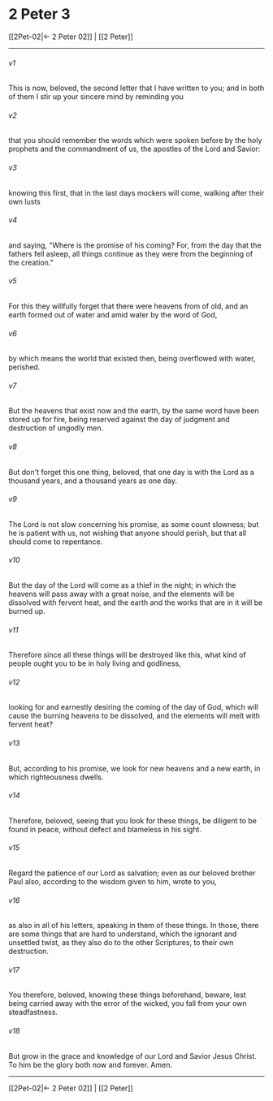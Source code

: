 # 2 Peter 3

[[2Pet-02|← 2 Peter 02]] | [[2 Peter]]
***



###### v1 
This is now, beloved, the second letter that I have written to you; and in both of them I stir up your sincere mind by reminding you 

###### v2 
that you should remember the words which were spoken before by the holy prophets and the commandment of us, the apostles of the Lord and Savior: 

###### v3 
knowing this first, that in the last days mockers will come, walking after their own lusts 

###### v4 
and saying, "Where is the promise of his coming? For, from the day that the fathers fell asleep, all things continue as they were from the beginning of the creation." 

###### v5 
For this they willfully forget that there were heavens from of old, and an earth formed out of water and amid water by the word of God, 

###### v6 
by which means the world that existed then, being overflowed with water, perished. 

###### v7 
But the heavens that exist now and the earth, by the same word have been stored up for fire, being reserved against the day of judgment and destruction of ungodly men. 

###### v8 
But don't forget this one thing, beloved, that one day is with the Lord as a thousand years, and a thousand years as one day. 

###### v9 
The Lord is not slow concerning his promise, as some count slowness; but he is patient with us, not wishing that anyone should perish, but that all should come to repentance. 

###### v10 
But the day of the Lord will come as a thief in the night; in which the heavens will pass away with a great noise, and the elements will be dissolved with fervent heat, and the earth and the works that are in it will be burned up. 

###### v11 
Therefore since all these things will be destroyed like this, what kind of people ought you to be in holy living and godliness, 

###### v12 
looking for and earnestly desiring the coming of the day of God, which will cause the burning heavens to be dissolved, and the elements will melt with fervent heat? 

###### v13 
But, according to his promise, we look for new heavens and a new earth, in which righteousness dwells. 

###### v14 
Therefore, beloved, seeing that you look for these things, be diligent to be found in peace, without defect and blameless in his sight. 

###### v15 
Regard the patience of our Lord as salvation; even as our beloved brother Paul also, according to the wisdom given to him, wrote to you, 

###### v16 
as also in all of his letters, speaking in them of these things. In those, there are some things that are hard to understand, which the ignorant and unsettled twist, as they also do to the other Scriptures, to their own destruction. 

###### v17 
You therefore, beloved, knowing these things beforehand, beware, lest being carried away with the error of the wicked, you fall from your own steadfastness. 

###### v18 
But grow in the grace and knowledge of our Lord and Savior Jesus Christ. To him be the glory both now and forever. Amen.

***
[[2Pet-02|← 2 Peter 02]] | [[2 Peter]]
